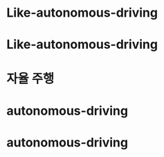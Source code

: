 # Like-autonomous-driving
# Like-autonomous-driving
# 자율 주행
# autonomous-driving
# autonomous-driving
